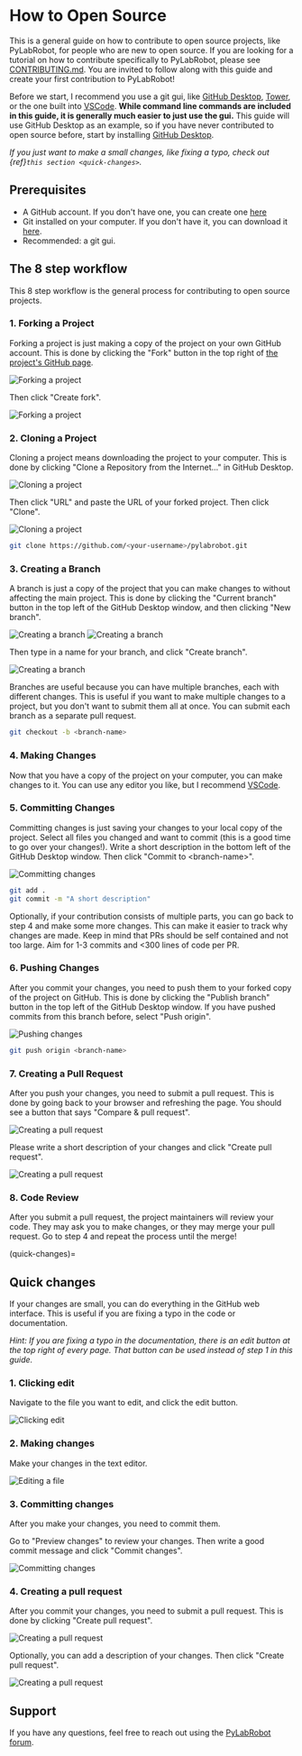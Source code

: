 # How to Open Source

This is a general guide on how to contribute to open source projects, like PyLabRobot, for people who are new to open source. If you are looking for a tutorial on how to contribute specifically to PyLabRobot, please see [CONTRIBUTING.md](https://github.com/PyLabRobot/pylabrobot/blob/main/CONTRIBUTING.md). You are invited to follow along with this guide and create your first contribution to PyLabRobot!

Before we start, I recommend you use a git gui, like [GitHub Desktop](https://desktop.github.com/), [Tower](https://www.git-tower.com), or the one built into [VSCode](https://code.visualstudio.com). **While command line commands are included in this guide, it is generally much easier to just use the gui.** This guide will use GitHub Desktop as an example, so if you have never contributed to open source before, start by installing [GitHub Desktop](https://desktop.github.com).

_If you just want to make a small changes, like fixing a typo, check out {ref}`this section <quick-changes>`._

## Prerequisites

- A GitHub account. If you don't have one, you can create one [here](https://github.com/signup)
- Git installed on your computer. If you don't have it, you can download it [here](https://git-scm.com/downloads).
- Recommended: a git gui.

## The 8 step workflow

This 8 step workflow is the general process for contributing to open source projects.

### 1. Forking a Project

Forking a project is just making a copy of the project on your own GitHub account. This is done by clicking the "Fork" button in the top right of [the project's GitHub page](https://github.com/pylabrobot/pylabrobot).

![Forking a project](img/how-to-os/fork-0.png)

Then click "Create fork".

![Forking a project](img/how-to-os/fork-1.png)

### 2. Cloning a Project

Cloning a project means downloading the project to your computer. This is done by clicking "Clone a Repository from the Internet..." in GitHub Desktop.

![Cloning a project](img/how-to-os/clone-0.png)

Then click "URL" and paste the URL of your forked project. Then click "Clone".

![Cloning a project](img/how-to-os/clone-1.png)

```bash
git clone https://github.com/<your-username>/pylabrobot.git
```

### 3. Creating a Branch

A branch is just a copy of the project that you can make changes to without affecting the main project. This is done by clicking the "Current branch" button in the top left of the GitHub Desktop window, and then clicking "New branch".

![Creating a branch](img/how-to-os/branch-0.png)
![Creating a branch](img/how-to-os/branch-1.png)

Then type in a name for your branch, and click "Create branch".

![Creating a branch](img/how-to-os/branch-2.png)

Branches are useful because you can have multiple branches, each with different changes. This is useful if you want to make multiple changes to a project, but you don't want to submit them all at once. You can submit each branch as a separate pull request.

```bash
git checkout -b <branch-name>
```

### 4. Making Changes

Now that you have a copy of the project on your computer, you can make changes to it. You can use any editor you like, but I recommend [VSCode](https://code.visualstudio.com/).

### 5. Committing Changes

Committing changes is just saving your changes to your local copy of the project. Select all files you changed and want to commit (this is a good time to go over your changes!). Write a short description in the bottom left of the GitHub Desktop window. Then click "Commit to \<branch-name\>".

![Committing changes](img/how-to-os/commit-0.png)

```bash
git add .
git commit -m "A short description"
```

Optionally, if your contribution consists of multiple parts, you can go back to step 4 and make some more changes. This can make it easier to track why changes are made. Keep in mind that PRs should be self contained and not too large. Aim for 1-3 commits and <300 lines of code per PR.

### 6. Pushing Changes

After you commit your changes, you need to push them to your forked copy of the project on GitHub. This is done by clicking the "Publish branch" button in the top left of the GitHub Desktop window. If you have pushed commits from this branch before, select "Push origin".

![Pushing changes](img/how-to-os/push-0.png)

```bash
git push origin <branch-name>
```

### 7. Creating a Pull Request

After you push your changes, you need to submit a pull request. This is done by going back to your browser and refreshing the page. You should see a button that says "Compare & pull request".

![Creating a pull request](img/how-to-os/pull-0.png)

Please write a short description of your changes and click "Create pull request".

![Creating a pull request](img/how-to-os/pull-1.png)

### 8. Code Review

After you submit a pull request, the project maintainers will review your code. They may ask you to make changes, or they may merge your pull request. Go to step 4 and repeat the process until the merge!

(quick-changes)=

## Quick changes

If your changes are small, you can do everything in the GitHub web interface. This is useful if you are fixing a typo in the code or documentation.

_Hint: If you are fixing a typo in the documentation, there is an edit button at the top right of every page. That button can be used instead of step 1 in this guide._

### 1. Clicking edit

Navigate to the file you want to edit, and click the edit button.

![Clicking edit](img/how-to-os/quick-0.png)

### 2. Making changes

Make your changes in the text editor.

![Editing a file](img/how-to-os/quick-1.png)

### 3. Committing changes

After you make your changes, you need to commit them.

Go to "Preview changes" to review your changes. Then write a good commit message and click "Commit changes".

![Committing changes](img/how-to-os/quick-2.png)

### 4. Creating a pull request

After you commit your changes, you need to submit a pull request. This is done by clicking "Create pull request".

![Creating a pull request](img/how-to-os/quick-3.png)

Optionally, you can add a description of your changes. Then click "Create pull request".

![Creating a pull request](img/how-to-os/quick-4.png)

## Support

If you have any questions, feel free to reach out using the [PyLabRobot forum](https://forums.pylabrobot.org).
